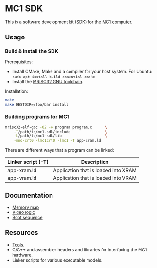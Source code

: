 # MC1 SDK

This is a software development kit (SDK) for the [MC1 computer](https://github.com/mrisc32/mc1).

## Usage

### Build & install the SDK

Prerequisites:

* Install CMake, Make and a compiler for your host system. For Ubuntu: `sudo apt install build-essential cmake`
* Install the [MRISC32 GNU toolchain](https://github.com/mrisc32/mrisc32-gnu-toolchain).

Installation:

```bash
make
make DESTDIR=/foo/bar install
```

### Building programs for MC1

```bash
mrisc32-elf-gcc -O2 -o program program.c      \
    -I/path/to/mc1-sdk/include                \
    -L/path/to/mc1-sdk/lib                    \
    -mno-crt0 -lmc1crt0 -lmc1 -T app-xram.ld
```

There are different ways that a program can be linked:

| Linker script (-T) | Description |
| --- | --- |
| app-xram.ld | Application that is loaded into XRAM |
| app-vram.ld | Application that is loaded into VRAM |

## Documentation

* [Memory map](docs/memory_map.md)
* [Video logic](docs/video_logic.md)
* [Boot sequence](docs/boot_sequence.md)

## Resources

* [Tools](tools/README.md).
* C/C++ and assembler headers and libraries for interfacing the MC1 hardware.
* Linker scripts for various executable models.
